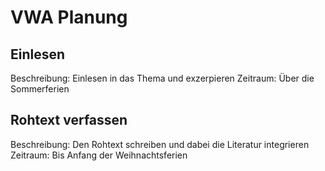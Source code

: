 # VWA Planung

## Einlesen

Beschreibung: Einlesen in das Thema und exzerpieren
Zeitraum: Über die Sommerferien

## Rohtext verfassen

Beschreibung: Den Rohtext schreiben und dabei die Literatur integrieren
Zeitraum: Bis Anfang der Weihnachtsferien